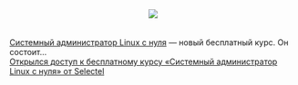 <!--2025-03-01 10:19:05-->
<div class="yb">
  <div class="rss smaller1 habr"><div style="text-align:center;"><img src="https://habrastorage.org/webt/pc/6r/t8/pc6rt8xswu-objdfymhbwpc-eq4.png"></div><br>
<br>
<a href="https://study.selectel.ru/?utm_source=habr.com&amp;utm_medium=referral&amp;utm_campaign=cloud_news_linuxcourse_010325_content" rel="nofollow noopener noreferrer">Системный администратор Linux с нуля</a> — новый бесплатный курс. Он состоит... <br><a class="light" href="https://habr.com/ru/companies/selectel/news/887002/?utm_source=habrahabr&utm_medium=rss&utm_campaign=887002">Открылся доступ к бесплатному курсу «Системный администратор Linux с нуля» от Selectel</a></div>
</div>
